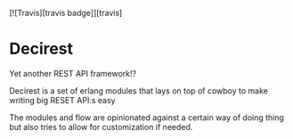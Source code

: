[![Travis][travis badge]][travis]


Decirest
===

Yet another REST API framework!?

Decirest is a set of erlang modules that lays on top of cowboy to make writing
big RESET API:s easy

The modules and flow are opinionated against a certain way of doing thing but
also tries to allow for customization if needed.

